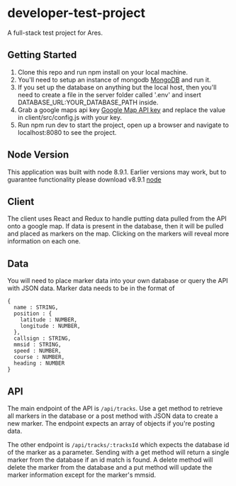 # developer-test-project
A full-stack test project for Ares.

## Getting Started
1. Clone this repo and run npm install on your local machine.
2. You'll need to setup an instance of mongodb [MongoDB](https://www.mongodb.com/) and run it.
3. If you set up the database on anything but the local host, then you'll need to create a file in the server folder called '.env' and insert DATABASE_URL:YOUR_DATABASE_PATH inside.
4. Grab a google maps api key [Google Map API key](https://developers.google.com/maps/documentation/javascript/get-api-key) and replace the value in client/src/config.js with your key.
5. Run npm run dev to start the project, open up a browser and navigate to localhost:8080 to see the project.

## Node Version
This application was built with node 8.9.1. Earlier versions may work, but to guarantee functionality please download v8.9.1 [node](https://nodejs.org/en/)

## Client
The client uses React and Redux to handle putting data pulled from the API onto a google map. If data is present in the database, then it will be pulled and placed as markers on the map. Clicking on the markers will reveal more information on each one.

## Data
You will need to place marker data into your own database or query the API with JSON data. Marker data needs to be in the format of
```
{
  name : STRING,
  position : {
    latitude : NUMBER,
    longitude : NUMBER,
  },
  callsign : STRING,
  mmsid : STRING,
  speed : NUMBER,
  course : NUMBER,
  heading : NUMBER
}
```

## API
The main endpoint of the API is `/api/tracks`. Use a get method to retrieve all markers in the database or a post method with JSON data to create a new marker. The endpoint expects an array of objects if you're posting data.

The other endpoint is `/api/tracks/:tracksId` which expects the database id of the marker as a parameter. Sending with a get method will return a single marker from the database if an id match is found. A delete method will delete the marker from the database and a put method will update the marker information except for the marker's mmsid.
